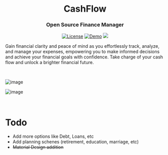 <h1 align="center">CashFlow</h1>

<h3 align="center">Open Source Finance Manager</h3>

<div align="center">

  <a href="https://opensource.org/licenses/MIT">![License](https://img.shields.io/badge/License-MIT-yellow)</a>
  <a href="https://www.fiverr.com/rohancodespy/">![Demo](https://img.shields.io/badge/Fiverr-Hire-green)</a>
  <a style="text-decoration:none">
    <img src="https://img.shields.io/github/downloads/rohankishore/CashFlow/total.svg"/>
  </a>
  
</div>

Gain financial clarity and peace of mind as you effortlessly track, analyze, and manage your expenses, empowering you to make informed decisions and achieve your financial goals with confidence. Take charge of your cash flow and unlock a brighter financial future.

<br>

![image](https://github.com/rohankishore/CashFlow/assets/109947257/3946a92e-f16b-4b34-a153-c8cc1e1868f1)

![image](https://github.com/rohankishore/CashFlow/assets/109947257/aa52503b-0cbc-4960-b347-c995d81ee47b)

<br>


# Todo

- Add more options like Debt, Loans, etc
- Add planning schenes (retirement, education, marriage, etc)
- ~~Material Design addition~~
